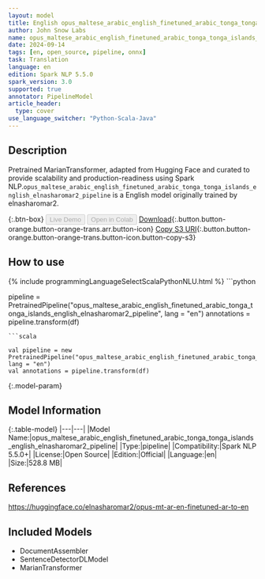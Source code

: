 ```yaml
---
layout: model
title: English opus_maltese_arabic_english_finetuned_arabic_tonga_tonga_islands_english_elnasharomar2_pipeline pipeline MarianTransformer from elnasharomar2
author: John Snow Labs
name: opus_maltese_arabic_english_finetuned_arabic_tonga_tonga_islands_english_elnasharomar2_pipeline
date: 2024-09-14
tags: [en, open_source, pipeline, onnx]
task: Translation
language: en
edition: Spark NLP 5.5.0
spark_version: 3.0
supported: true
annotator: PipelineModel
article_header:
  type: cover
use_language_switcher: "Python-Scala-Java"
---
```


## Description

Pretrained MarianTransformer, adapted from Hugging Face and curated to provide scalability and production-readiness using Spark NLP.`opus_maltese_arabic_english_finetuned_arabic_tonga_tonga_islands_english_elnasharomar2_pipeline` is a English model originally trained by elnasharomar2.

{:.btn-box}
<button class="button button-orange" disabled>Live Demo</button>
<button class="button button-orange" disabled>Open in Colab</button>
[Download](https://s3.amazonaws.com/auxdata.johnsnowlabs.com/public/models/opus_maltese_arabic_english_finetuned_arabic_tonga_tonga_islands_english_elnasharomar2_pipeline_en_5.5.0_3.0_1726350740662.zip){:.button.button-orange.button-orange-trans.arr.button-icon}
[Copy S3 URI](s3://auxdata.johnsnowlabs.com/public/models/opus_maltese_arabic_english_finetuned_arabic_tonga_tonga_islands_english_elnasharomar2_pipeline_en_5.5.0_3.0_1726350740662.zip){:.button.button-orange.button-orange-trans.button-icon.button-copy-s3}

## How to use



<div class="tabs-box" markdown="1">
{% include programmingLanguageSelectScalaPythonNLU.html %}
```python

pipeline = PretrainedPipeline("opus_maltese_arabic_english_finetuned_arabic_tonga_tonga_islands_english_elnasharomar2_pipeline", lang = "en")
annotations =  pipeline.transform(df)   

```
```scala

val pipeline = new PretrainedPipeline("opus_maltese_arabic_english_finetuned_arabic_tonga_tonga_islands_english_elnasharomar2_pipeline", lang = "en")
val annotations = pipeline.transform(df)

```
</div>

{:.model-param}
## Model Information

{:.table-model}
|---|---|
|Model Name:|opus_maltese_arabic_english_finetuned_arabic_tonga_tonga_islands_english_elnasharomar2_pipeline|
|Type:|pipeline|
|Compatibility:|Spark NLP 5.5.0+|
|License:|Open Source|
|Edition:|Official|
|Language:|en|
|Size:|528.8 MB|

## References

https://huggingface.co/elnasharomar2/opus-mt-ar-en-finetuned-ar-to-en

## Included Models

- DocumentAssembler
- SentenceDetectorDLModel
- MarianTransformer